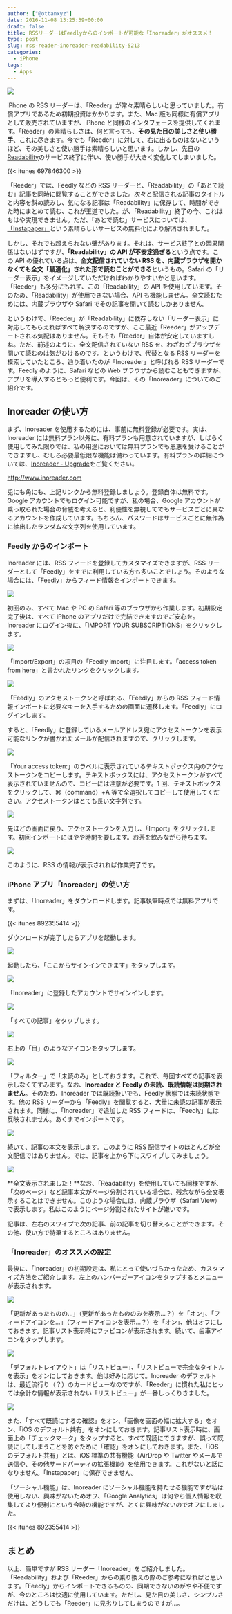 ```yaml
---
author: ["@ottanxyz"]
date: 2016-11-08 13:25:39+00:00
draft: false
title: RSSリーダーはFeedlyからのインポートが可能な「Inoreader」がオススメ！
type: post
slug: rss-reader-inoreader-readability-5213
categories:
  - iPhone
tags:
  - Apps
---
```


![](/uploads/2016/11/161108-5821c6ace8beb.jpg)

iPhone の RSS リーダーは、「Reeder」が常々素晴らしいと思っていました。有償アプリであるため初期投資はかかります。また、Mac 版も同様に有償アプリとして販売されていますが、iPhone と同様のインタフェースを提供してくれます。「Reeder」の素晴らしさは、何と言っても、**その見た目の美しさと使い勝手**、これに尽きます。今でも「Reeder」に対して、右に出るものはないというほど、その美しさと使い勝手は素晴らしいと思います。しかし、先日の[Readability](https://www.readability.com/)のサービス終了に伴い、使い勝手が大きく変化してしまいました。

{{< itunes 697846300 >}}

「Reeder」では、Feedly などの RSS リーダーと、「Readability」の「あとで読む」記事を同時に閲覧することができました。次々と配信される記事のタイトルと内容を斜め読みし、気になる記事は「Readability」に保存して、時間ができた時にまとめて読む、これが王道でした。が、「Readability」終了の今、これはもはや実現できません。ただ、「あとで読む」サービスについては、[「Instapaper」](/posts/2016/11/pocket-to-instapaper-5181/)という素晴らしいサービスの無料化により解消されました。

しかし、それでも超えられない壁があります。それは、サービス終了との因果関係はないはずですが、**「Readability」の API が不安定過ぎる**という点です。この API の優れている点は、**全文配信されていない RSS を、内蔵ブラウザを開かなくても全文「最適化」された形で読むことができる**というもの。Safari の「リーダー表示」をイメージしていただければわかりやすいかと思います。「Reeder」も多分にもれず、この「Readability」の API を使用しています。そのため、「Readability」が使用できない場合、API も機能しません。全文読むためには、内蔵ブラウザや Safari でその記事を開いて読むしかありません。

というわけで、「Reeder」が「Readability」に依存しない「リーダー表示」に対応してもらえればすべて解決するのですが、ここ最近「Reeder」がアップデートされる気配はありません。そもそも「Reeder」自体が安定していますしね。ただ、前述のように、全文配信されていない RSS を、わざわざブラウザを開いて読むのは気がひけるのです。というわけで、代替となる RSS リーダーを模索していたところ、辿り着いたのが「Inoreader」と呼ばれる RSS リーダーです。Feedly のように、Safari などの Web ブラウザから読むこともできますが、アプリを導入するともっと便利です。今回は、その「Inoreader」についてのご紹介です。

## Inoreader の使い方

まず、Inoreader を使用するためには、事前に無料登録が必要です。実は、Inoreader には無料プラン以外に、有料プランも用意されていますが、しばらく使用してみた限りでは、私の用途においては無料プランでも恩恵を受けることができますし、むしろ必要最低限な機能は備わっています。有料プランの詳細については、[Inoreader - Upgrade](http://www.inoreader.com/upgrade/feature/upgrade_badge)をご覧ください。

http://www.inoreader.com

兎にも角にも、上記リンクから無料登録しましょう。登録自体は無料です。Google アカウントでもログイン可能ですが、私の場合、Google アカウントが乗っ取られた場合の脅威を考えると、利便性を無視してでもサービスごとに異なるアカウントを作成しています。もちろん、パスワードはサービスごとに無作為に抽出したランダムな文字列を使用しています。

### Feedly からのインポート

Inoreader には、RSS フィードを登録してカスタマイズできますが、RSS リーダーとして「Feedly」をすでに利用している方も多いことでしょう。そのような場合には、「Feedly」からフィード情報をインポートできます。

![](/uploads/2016/11/161108-5821c6b3ca7df.png)

初回のみ、すべて Mac や PC の Safari 等のブラウザから作業します。初期設定完了後は、すべて iPhone のアプリだけで完結できますのでご安心を。Inoreader にログイン後に、「IMPORT YOUR SUBSCRIPTIONS」をクリックします。

![](/uploads/2016/11/161108-5821c6ccb9f86.png)

「Import/Export」の項目の「Feedly import」に注目します。「access token from here」と書かれたリンクをクリックします。

![](/uploads/2016/11/161108-5821c6ba5af0c.png)

「Feedly」のアクセストークンと呼ばれる、「Feedly」からの RSS フィード情報インポートに必要なキーを入手するための画面に遷移します。「Feedly」にログインします。

すると、「Feedly」に登録しているメールアドレス宛にアクセストークンを表示可能なリンクが書かれたメールが配信されますので、クリックします。

![](/uploads/2016/11/161108-5821c6c664803.png)

「Your access token:」のラベルに表示されているテキストボックス内のアクセストークンをコピーします。テキストボックスには、アクセストークンがすべて表示されていませんので、コピーには注意が必要です。1 回、テキストボックスをクリックして、⌘（command）+A 等で全選択してコピーして使用してください。アクセストークンはとても長い文字列です。

![](/uploads/2016/11/161108-5821c6ccb9f86.png)

先ほどの画面に戻り、アクセストークンを入力し、「Import」をクリックします。初回インポートにはやや時間を要します。お茶を飲みながら待ちます。

![](/uploads/2016/11/161108-5821c6d3206c8.png)

このように、RSS の情報が表示されれば作業完了です。

### iPhone アプリ「Inoreader」の使い方

まずは、「Inoreader」をダウンロードします。記事執筆時点では無料アプリです。

{{< itunes 892355414 >}}

ダウンロードが完了したらアプリを起動します。

![](/uploads/2016/11/161108-5821c6d8cd4ad.png)

起動したら、「ここからサインインできます」をタップします。

![](/uploads/2016/11/161108-5821c6ddb1b81.png)

「Inoreader」に登録したアカウントでサインインします。

![](/uploads/2016/11/161108-5821c6e55c0cb.png)

「すべての記事」をタップします。

![](/uploads/2016/11/161108-5821c6ec08d19.png)

右上の「目」のようなアイコンをタップします。

![](/uploads/2016/11/161108-5821ce0a86961.png)

「フィルター」で「未読のみ」としておきます。これで、毎回すべての記事を表示しなくてすみます。なお、**Inoreader と Feedly の未読、既読情報は同期されません**。そのため、Inoreader では既読扱いでも、Feedly 状態では未読状態です。他の RSS リーダーから「Feedly」を閲覧すると、大量に未読の記事が表示されます。同様に、「Inoreader」で追加した RSS フィードは、「Feedly」には反映されません。あくまでインポートです。

![](/uploads/2016/11/161108-5821c702e97fe.png)

続いて、記事の本文を表示します。このように RSS 配信サイトのほとんどが全文配信ではありません。では、記事を上から下にスワイプしてみましょう。

![](/uploads/2016/11/161108-5821c7084e7ca.png)

**全文表示されました！**なお、「Readability」を使用していても同様ですが、「次のページ」など記事本文がページ分割されている場合は、残念ながら全文表示することはできません。このような場合には、内蔵ブラウザ（Safari View）で表示します。私はこのようにページ分割されたサイトが嫌いです。

記事は、左右のスワイプで次の記事、前の記事を切り替えることができます。その他、使い方で特筆するところはありません。

### 「Inoreader」のオススメの設定

最後に、「Inoreader」の初期設定は、私にとって使いづらかったため、カスタマイズ方法をご紹介します。左上のハンバーガーアイコンをタップするとメニューが表示されます。

![](/uploads/2016/11/161108-5821c70e16d74.png)

「更新があったものの…」（更新があったもののみを表示…？）を「オン」、「フィードアイコンを…」（フィードアイコンを表示…？）を「オン」、他はオフにしておきます。記事リスト表示時にファビコンが表示されます。続いて、歯車アイコンをタップします。

![](/uploads/2016/11/161108-5821c71475d52.png)

「デフォルトレイアウト」は「リストビュー」、「リストビューで完全なタイトルを表示」をオンにしておきます。他は好みに応じて。Inoreader のデフォルトは、最近流行り（？）のカードビューなのですが、「Reeder」に慣れた私にとっては余計な情報が表示されない「リストビュー」が一番しっくりきました。

![](/uploads/2016/11/161108-5821c71a2d185.png)

また、「すべて既読にするの確認」をオン、「画像を画面の幅に拡大する」をオン、「iOS のデフォルト共有」をオンにしておきます。記事リスト表示時に、画面上の「チェックマーク」をタップすると、すべて既読にできますが、誤って既読にしてしまうことを防ぐために「確認」をオンにしておきます。また、「iOS のデフォルト共有」とは、iOS 標準の共有機能（AirDrop や Twitter やメールで送信や、その他サードパーティの拡張機能）を使用できます。これがないと話になりません。「Instapaper」に保存できません。

「ソーシャル機能」は、Inoreader にソーシャル機能を持たせる機能ですが私は使用しない、興味がないためオフ、「Google Analytics」は何やら個人情報を収集してより便利にという今時の機能ですが、とくに興味がないのでオフにしました。

{{< itunes 892355414 >}}

## まとめ

以上、簡単ですが RSS リーダー「Inoreader」をご紹介しました。「Readability」および「Reeder」からの乗り換えの際のご参考になればと思います。「Feedly」からインポートできるものの、同期できないのがやや不便ですが、今のところは快適に使用しています。ただし、見た目の美しさ、シンプルさだけは、どうしても「Reeder」に見劣りしてしまうのですが…。
